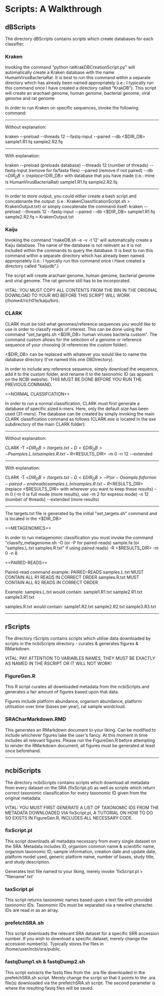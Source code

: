 # Scripts: A Walkthrough

## dBScripts
The directory dBScripts contains scripts which create databases for each classifier.

### Kraken

Invoking the command "python ratKrakDBCreationScript.py" will automatically create a Kraken database
with the name HumanVirusBacteriaRat. It is best to run this command within a separate directory which
has already been named appropriately (i.e.: I typically run this command once I have created
a directory called "KrakDB"). 
This script will create an arachael genome, human genome, bacterial genome, viral genome and rat genome

In order to run Kraken on specific sequences, invoke the following command:

------------------------
Without explanation:

kraken --preload --threads 12 --fastq-input --paired --db <$DIR_DB> sample1.R1.fq sample2.R2.fq

------------------------
With explanation:

kraken --preload (preloads database) --threads 12 (number of threads) --fastq-input (remove for fa/fasta files) --paired (remove if not paired) --db <$DIR_DB> (replace <$DIR_DB> with database that you have made (i.e.: mine is HumanVirusBacteriaRat) sample1.R1.fq sample2.R2.fq

------------------------

In order to store output, you could either create a bash script and concatenante the output: (i.e.: KrakenClassificationScript.sh > KrakenOutput.txt) or simply concatenate the command itself: 
kraken --preload --threads 12 --fastq-input --paired --db <$DIR_DB> sample1.R1.fq sample2.R2.fq > KrakenOutput.txt


### Kaiju

Invoking the command 'makeDB.sh -e -v -t 12' will automatically create a Kaiju database. The name of
the database is not relevant as it is not included within the commands to query the database.
It is best to run this command within a separate directory which has already been named 
appropriately (i.e.: I typically run this command once i Have created a directory called 
"kaijudb".)

The script will create arachael genome, human genome, bacterial genome and viral genome. The
rat genome still has to be incorporated. 

VITAL: YOU MUST COPY ALL CONTENTS FROM THE BIN IN THE ORIGINAL DOWNLOAD TO YOUR WD BEFORE THIS SCRIPT WILL WORK (/home4/rich01e/kaiju/bin).


### CLARK

CLARK must be told what genomes/reference sequences you would like to use in order to classify reads of interest. 
This can be done using the command "set_targets.sh <$DIR_DB> human viruses bacteria custom".
The command custom allows for the selection of a genome or reference sequence of your choosing (it references the custom folder). 

<$DIR_DB> can be replaced with whatever you would like to name the database directory (I've named this one DBDirectory).

In order to include any reference sequence, simply download the sequence, add it to the custom folder, and rename it to the taxonomic ID (as appears on the NCBI website). THIS MUST BE DONE
BEFORE YOU RUN THE PREVIOUS COMMAND.

==NORMAL CLASSIFCATION==

In order to run a normal classification, CLARK must first generate a database of specific sized k-mers. Here, only the default size has been used (31-mers). The database can be created by simply invoking the
main CLARK classification command as follows (CLARK.exe is located in the exe subdirectory of the main CLARK folder):

------------------------
Without explanation:

CLARK -T <$DIR_DB>/targets.txt -D <£DIR_DB> -P samples.L.txt samples.R.txt -R <$RESULTS_DIR> -m 0 -n 12 --extended

------------------------

With explanation:

CLARK -T <$DIR_DB>/targets.txt -D <£DIR_DB> -P (or -O sample.fa for non-paired-end reads) samples.L.txt samples.R.txt -R <$RESULTS_DIR> (replace <$RESULTS_DIR> with wherever you want to keep these results) -m 0 (-m 0 is full mode (more results), use -m 2 for express mode) -n 12 (number of threads) --extended (more results)

------------------------
The targets.txt file is generated by the initial "set_targets.sh" command and is located in the <$DIR_DB>

==METAGENOMICS==

In order to run metagenomic classification you must invoke the command "classify_metagenome.sh -O (or -P for paired-reads) sample.fa (or "samples.L.txt samples.R.txt" if using paired reads) -R <$RESULTS_DIR> -m 0 -n 8.

==PAIRED-READS==

Paired-read command example:
PAIRED-READS
samples.L.txt MUST CONTAIN ALL R1 READS IN CORRECT ORDER
samples.R.txt MUST CONTAIN ALL R2 READS IN CORRECT ORDER

Example:
samples.L.txt would contain:
sample1.R1.txt
sample2.R1.txt
sample3.R1.txt

samples.R.txt would contain:
sample1.R2.txt
sample2.R2.txt
sample3.R3.txt

------------------------------------------------------------------------------------
## rScripts
The directory rScripts contains scripts which utilise data downloaded by scripts in the 
ncbiScripts directory - curates & generates figures & RMarkdown.

VITAL: PAY ATTENTION TO VARIABLES NAMES, THEY MUST BE EXACTLY AS NAMED IN THE RSCRIPT OR
IT WILL NOT WORK!

### FigureGen.R

This R script curates all downloaded metadata from the ncbiScripts and generates a fair
amount of figures based upon that data.

Figures include platform abundance, organism abundance, platform utilisation over time (bases
per year), rat sample wordcloud.


### SRACharMarkdown.RMD

This generates an RMarkdown document to your liking. Can be modified to include whichever 
figures take the user's fancy. At this moment in time includes all relevant figures. Please
run the FigureGen.R before attempting to render the RMarkdown document, all figures must be
generated at least once beforehand.

----------------------------------------------------------------------------------
## ncbiScripts
The directory ncbiScripts contains scripts which download all metadata from every dataset
on the SRA (fixScript.pl) as well as scripts which return correct taxonomic classification
for every taxonomic ID given from the original metadata.

VITAL: YOU MUST FIRST GENERATE A LIST OF TAXONOMIC IDS FROM THE METADATA DOWNLOADED VIA
fixScript.pl, A TUTORIAL ON HOW TO DO SO EXISTS IN FigureGen.R, INCLUDES ALL NECESSARY CODE.

### fixScript.pl

This script downloads all metadata necessary from every single dataset on the SRA. Metadata
includes ID, organism common name & scientific name, organism taxonomic ID, sample information,
creation date and update date, platform model used, generic platform name, number of bases,
study title, and study description. 

Generates text file named to your liking, merely invoke 'fixScript.pl > "filename".txt'

### taxScript.pl

This script returns taxonomic names based upon a text file with provided taxonomic IDs.
Taxonomic IDs must be separated via a newline character. IDs are read in as an array.


### prefetchSRA.sh

This script downloads the relevant SRA dataset for a specific SRR accession number. If you wish to download a specific dataset, merely change the accession number(s).
Typically stores the files in /home/user/ncbi/sra/public.

### fastqDump1.sh & fastqDump2.sh

This script extracts the fastq files from the .sra file downloaded in the prefetchSRA.sh script. Merely change the script so that it points to the .sra file(s) downloaded via the prefetchSRA.sh script. 
The second parameter is where the resulting fastq files will be saved.
